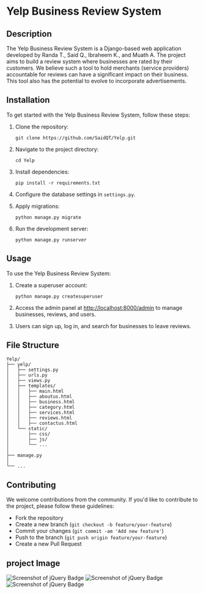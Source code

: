 # Yelp Business Review System

## Description
The Yelp Business Review System is a Django-based web application developed by Randa T., Said Q., Ibraheem K., and Muath A. The project aims to build a review system where businesses are rated by their customers. We believe such a tool to hold merchants (service providers) accountable for reviews can have a significant impact on their business. This tool also has the potential to evolve to incorporate advertisements.

## Installation
To get started with the Yelp Business Review System, follow these steps:

1. Clone the repository:
   ```
   git clone https://github.com/SaidQT/Yelp.git
   ```

2. Navigate to the project directory:
   ```
   cd Yelp
   ```

3. Install dependencies:
   ```
   pip install -r requirements.txt
   ```

4. Configure the database settings in `settings.py`.

5. Apply migrations:
   ```
   python manage.py migrate
   ```

6. Run the development server:
   ```
   python manage.py runserver
   ```

## Usage
To use the Yelp Business Review System:

1. Create a superuser account:
   ```
   python manage.py createsuperuser
   ```

2. Access the admin panel at [http://localhost:8000/admin](http://localhost:8000/admin) to manage businesses, reviews, and users.

3. Users can sign up, log in, and search for businesses to leave reviews.

## File Structure
```
Yelp/
├── yelp/
│   ├── settings.py
│   ├── urls.py
│   ├── views.py
│   ├── templates/
│   │   ├── main.html
│   │   ├── aboutus.html
│   │   ├── business.html
│   │   ├── category.html
│   │   ├── services.html
│   │   ├── reviews.html
│   │   ├── contactus.html
│   └── static/
│       ├── css/
│       ├── js/
│       └── ...
│   
├── manage.py
│
└── ...
```

## Contributing
We welcome contributions from the community. If you'd like to contribute to the project, please follow these guidelines:
- Fork the repository
- Create a new branch (`git checkout -b feature/your-feature`)
- Commit your changes (`git commit -am 'Add new feature'`)
- Push to the branch (`git push origin feature/your-feature`)
- Create a new Pull Request

## project Image
![Screenshot of jQuery Badge](https://media.discordapp.net/attachments/1243485223698829312/1245374964714962954/image.png?ex=66588551&is=665733d1&hm=99f8214f660cf3a27f0a837680f323dff3b802c0b71ec14bc74ff83b2fa1c4d8&=&format=webp&quality=lossless&width=1410&height=662)
![Screenshot of jQuery Badge](https://media.discordapp.net/attachments/1243485223698829312/1245377632451694645/image.png?ex=665887cd&is=6657364d&hm=3063d7eaec27b325014bb79d58151302b77469b87988adf126237c88fa5de442&=&format=webp&quality=lossless&width=1410&height=662)
![Screenshot of jQuery Badge](https://media.discordapp.net/attachments/1243485223698829312/1245378299614724147/image.png?ex=6658886c&is=665736ec&hm=95b77e1f1f9cc7f1ff4e499212822fe8deb6923e75e0d9a0cc94bf9aef53db7f&=&format=webp&quality=lossless&width=1410&height=661)
